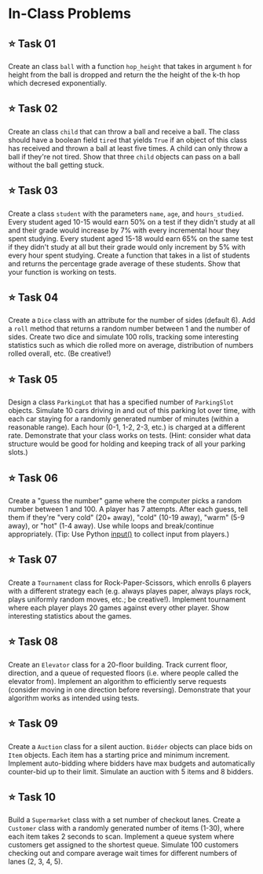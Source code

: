 # In-Class Problems

## ⭐ Task 01
Create an class `ball` with a function `hop_height` that takes in argument `h` for height from the ball is dropped and return the the height of the k-th hop which decresed exponentially.

## ⭐ Task 02
Create an class `child` that can throw a ball and receive a ball. The class should have a boolean field `tired` that yields `True` if an object of this class has received and thrown a ball at least five times. A child can only throw a ball if they're not tired. Show that three `child` objects can pass on a ball without the ball getting stuck.

## ⭐ Task 03
Create a class `student` with the parameters `name`, `age`, and `hours_studied`. Every student aged 10-15 would earn 50% on a test if they didn't study at all and their grade would increase by 7% with every incremental hour they spent studying. Every student aged 15-18 would earn 65% on the same test if they didn't study at all but their grade would only increment by 5% with every hour spent studying. Create a function that takes in a list of students and returns the percentage grade average of these students. Show that your function is working on tests.

## ⭐ Task 04
Create a `Dice` class with an attribute for the number of sides (default 6). Add a `roll` method that returns a random number between 1 and the number of sides. Create two dice and simulate 100 rolls, tracking some interesting statistics such as which die rolled more on average, distribution of numbers rolled overall, etc. (Be creative!)

## ⭐ Task 05
Design a class `ParkingLot` that has a specified number of `ParkingSlot` objects. Simulate 10 cars driving in and out of this parking lot over time, with each car staying for a randomly generated number of minutes (within a reasonable range). Each hour (0-1, 1-2, 2-3, etc.) is charged at a different rate. Demonstrate that your class works on tests. (Hint: consider what data structure would be good for holding and keeping track of all your parking slots.)

## ⭐ Task 06
Create a "guess the number" game where the computer picks a random number between 1 and 100. A player has 7 attempts. After each guess, tell them if they're "very cold" (20+ away), "cold" (10-19 away), "warm" (5-9 away), or "hot" (1-4 away). Use while loops and break/continue appropriately. (Tip: Use Python [input()](https://www.w3schools.com/python/python_user_input.asp) to collect input from players.)

## ⭐ Task 07
Create a `Tournament` class for Rock-Paper-Scissors, which enrolls 6 players with a different strategy each (e.g. always playes paper, always plays rock, plays uniformly random moves, etc.; be creative!). Implement tournament where each player plays 20 games against every other player. Show interesting statistics about the games.

## ⭐ Task 08
Create an `Elevator` class for a 20-floor building. Track current floor, direction, and a queue of requested floors (i.e. where people called the elevator from). Implement an algorithm to efficiently serve requests (consider moving in one direction before reversing). Demonstrate that your algorithm works as intended using tests.

## ⭐ Task 09
Create a `Auction` class for a silent auction. `Bidder` objects can place bids on `Item` objects. Each item has a starting price and minimum increment. Implement auto-bidding where bidders have max budgets and automatically counter-bid up to their limit. Simulate an auction with 5 items and 8 bidders.

## ⭐ Task 10
Build a `Supermarket` class with a set number of checkout lanes. Create a `Customer` class with a randomly generated number of items (1-30), where each item takes 2 seconds to scan. Implement a queue system where customers get assigned to the shortest queue. Simulate 100 customers checking out and compare average wait times for different numbers of lanes (2, 3, 4, 5).